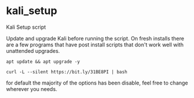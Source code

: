 # kali_setup

Kali Setup script

Update and upgrade Kali before running the script.  On fresh installs there are a few programs that 
have post install scripts that don't work well with unattended upgrades.

```
apt update && apt upgrade -y

curl -L --silent https://bit.ly/31BE8PI | bash
```

for default the majority of the options has been disable, feel free to change wherever you needs.
